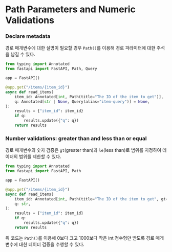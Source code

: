 # Path Parameters and Numeric Validations

### **Declare metadata**

경로 매개변수에 대한 설명이 필요할 경우 `Path()`를 이용해 경로 파라미터에 대한 주석을 남길 수 있다.

```python
from typing import Annotated
from fastapi import FastAPI, Path, Query

app = FastAPI()

@app.get("/items/{item_id}")
async def read_items(
    item_id: Annotated[int, Path(title="The ID of the item to get")],
    q: Annotated[str | None, Query(alias="item-query")] = None,
):
    results = {"item_id": item_id}
    if q:
        results.update({"q": q})
    return results
```

### **Number validations: greater than and less than or equal**

경로 매개변수의 숫자 검증은 `gt`(greater than)과 `le`(less than)로 범위를 지정하여 데이터의 범위를 제한할 수 있다.

```python
from typing import Annotated
from fastapi import FastAPI, Path

app = FastAPI()

@app.get("/items/{item_id}")
async def read_items(
    item_id: Annotated[int, Path(title="The ID of the item to get", gt=0, le=1000)],
    q: str,
):
    results = {"item_id": item_id}
    if q:
        results.update({"q": q})
    return results
```

위 코드는 `Path()`를 이용해 0보다 크고 1000보다 작은 int 정수형만 받도록 경로 매개변수에 대한 데이터 검증을 수행할 수 있다.